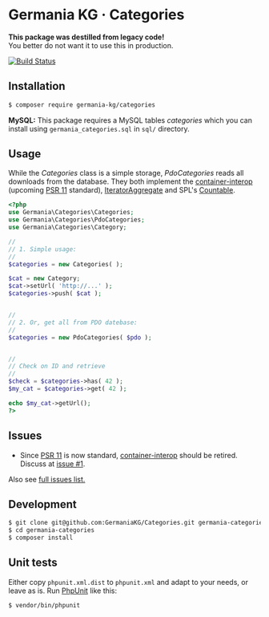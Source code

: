 # Germania KG · Categories

**This package was destilled from legacy code!**   
You better do not want it to use this in production.

[![Build Status](https://travis-ci.org/GermaniaKG/Categories.svg?branch=master)](https://travis-ci.org/GermaniaKG/Categories)


## Installation

```bash
$ composer require germania-kg/categories
```

**MySQL:** This package requires a MySQL tables *categories* which you can install using `germania_categories.sql` in `sql/` directory.


## Usage

While the *Categories* class is a simple storage, *PdoCategories* reads all downloads from the database. They both implement the [container-interop](https://github.com/container-interop/container-interop) (upcoming [PSR 11](https://github.com/php-fig/fig-standards/blob/master/proposed/container.md) standard), [IteratorAggregate](http://php.net/manual/de/class.iteratoraggregate.php) and SPL's [Countable](http://php.net/manual/de/class.countable.php). 

```php
<?php
use Germania\Categories\Categories;
use Germania\Categories\PdoCategories;
use Germania\Categories\Category;

//
// 1. Simple usage:
//
$categories = new Categories( );

$cat = new Category;
$cat->setUrl( 'http://...' );
$categories->push( $cat );


//
// 2. Or, get all from PDO datebase:
//
$categories = new PdoCategories( $pdo );


//
// Check on ID and retrieve
//
$check = $categories->has( 42 );
$my_cat = $categories->get( 42 );

echo $my_cat->getUrl();
?>
```

## Issues

- Since [PSR 11](https://github.com/php-fig/fig-standards/blob/master/proposed/container.md) is now standard, [container-interop](https://github.com/container-interop/container-interop) should be retired. Discuss at [issue #1][i1].

Also see [full issues list.][i0]

[i0]: https://github.com/GermaniaKG/Categories/issues 
[i1]: https://github.com/GermaniaKG/Categories/issues/1 

## Development

```bash
$ git clone git@github.com:GermaniaKG/Categories.git germania-categories
$ cd germania-categories
$ composer install
```

## Unit tests

Either copy `phpunit.xml.dist` to `phpunit.xml` and adapt to your needs, or leave as is. 
Run [PhpUnit](https://phpunit.de/) like this:

```bash
$ vendor/bin/phpunit
```
